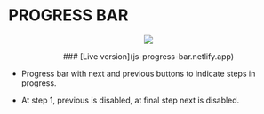 
# PROGRESS BAR
<p align="center">
<img src ="https://media.giphy.com/media/v1.Y2lkPTc5MGI3NjExMzYxMmIwZTVjNWY5OWMyMGI3NDIwZGZiYzJkM2VlZTNmNmUzODVhYSZjdD1n/lAVgVWgIL3LWhLUbyO/giphy.gif)">
<p align="center">
### [Live version](js-progress-bar.netlify.app)

- Progress bar with next and previous buttons to indicate steps in progress.

- At step 1, previous is disabled, at final step next is disabled.
</p>
